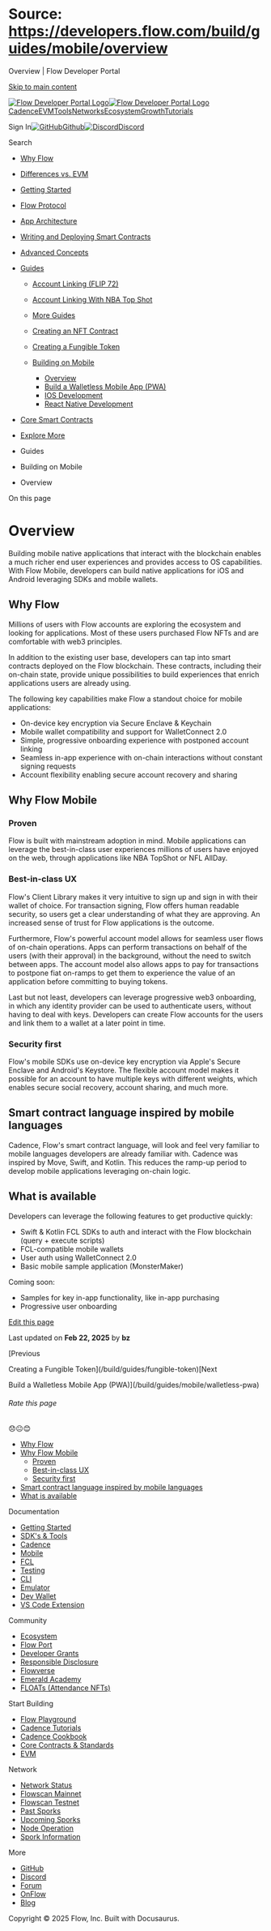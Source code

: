 # Source: https://developers.flow.com/build/guides/mobile/overview

Overview | Flow Developer Portal



[Skip to main content](#__docusaurus_skipToContent_fallback)

[![Flow Developer Portal Logo](/img/flow-docs-logo-dark.png)![Flow Developer Portal Logo](/img/flow-docs-logo-light.png)](/)[Cadence](/build/flow)[EVM](/evm/about)[Tools](/tools/flow-cli)[Networks](/networks/flow-networks)[Ecosystem](/ecosystem)[Growth](/growth)[Tutorials](/tutorials)

Sign In[![GitHub]()Github](https://github.com/onflow)[![Discord]()Discord](https://discord.gg/flow)

Search

* [Why Flow](/build/flow)
* [Differences vs. EVM](/build/differences-vs-evm)
* [Getting Started](/build/getting-started/contract-interaction)
* [Flow Protocol](/build/basics/blocks)
* [App Architecture](/build/app-architecture)
* [Writing and Deploying Smart Contracts](/build/learn-cadence)
* [Advanced Concepts](/build/advanced-concepts/account-abstraction)
* [Guides](/build/guides/account-linking)

  + [Account Linking (FLIP 72)](/build/guides/account-linking)
  + [Account Linking With NBA Top Shot](/build/guides/account-linking-with-dapper)
  + [More Guides](/build/guides/more-guides)
  + [Creating an NFT Contract](/build/guides/nft)
  + [Creating a Fungible Token](/build/guides/fungible-token)
  + [Building on Mobile](/build/guides/mobile/overview)

    - [Overview](/build/guides/mobile/overview)
    - [Build a Walletless Mobile App (PWA)](/build/guides/mobile/walletless-pwa)
    - [IOS Development](/build/guides/mobile/ios-quickstart)
    - [React Native Development](/build/guides/mobile/react-native-quickstart)
* [Core Smart Contracts](/build/core-contracts)
* [Explore More](/build/explore-more)

* Guides
* Building on Mobile
* Overview

On this page

# Overview

Building mobile native applications that interact with the blockchain enables a much richer end user experiences and provides access to OS capabilities. With Flow Mobile, developers can build native applications for iOS and Android leveraging SDKs and mobile wallets.

## Why Flow[​](#why-flow "Direct link to Why Flow")

Millions of users with Flow accounts are exploring the ecosystem and looking for applications. Most of these users purchased Flow NFTs and are comfortable with web3 principles.

In addition to the existing user base, developers can tap into smart contracts deployed on the Flow blockchain. These contracts, including their on-chain state, provide unique possibilities to build experiences that enrich applications users are already using.

The following key capabilities make Flow a standout choice for mobile applications:

* On-device key encryption via Secure Enclave & Keychain
* Mobile wallet compatibility and support for WalletConnect 2.0
* Simple, progressive onboarding experience with postponed account linking
* Seamless in-app experience with on-chain interactions without constant signing requests
* Account flexibility enabling secure account recovery and sharing

## Why Flow Mobile[​](#why-flow-mobile "Direct link to Why Flow Mobile")

### Proven[​](#proven "Direct link to Proven")

Flow is built with mainstream adoption in mind. Mobile applications can leverage the best-in-class user experiences millions of users have enjoyed on the web, through applications like NBA TopShot or NFL AllDay.

### Best-in-class UX[​](#best-in-class-ux "Direct link to Best-in-class UX")

Flow's Client Library makes it very intuitive to sign up and sign in with their wallet of choice. For transaction signing, Flow offers human readable security, so users get a clear understanding of what they are approving. An increased sense of trust for Flow applications is the outcome.

Furthermore, Flow's powerful account model allows for seamless user flows of on-chain operations. Apps can perform transactions on behalf of the users (with their approval) in the background, without the need to switch between apps. The account model also allows apps to pay for transactions to postpone fiat on-ramps to get them to experience the value of an application before committing to buying tokens.

Last but not least, developers can leverage progressive web3 onboarding, in which any identity provider can be used to authenticate users, without having to deal with keys. Developers can create Flow accounts for the users and link them to a wallet at a later point in time.

### Security first[​](#security-first "Direct link to Security first")

Flow's mobile SDKs use on-device key encryption via Apple's Secure Enclave and Android's Keystore. The flexible account model makes it possible for an account to have multiple keys with different weights, which enables secure social recovery, account sharing, and much more.

## Smart contract language inspired by mobile languages[​](#smart-contract-language-inspired-by-mobile-languages "Direct link to Smart contract language inspired by mobile languages")

Cadence, Flow's smart contract language, will look and feel very familiar to mobile languages developers are already familiar with. Cadence was inspired by Move, Swift, and Kotlin. This reduces the ramp-up period to develop mobile applications leveraging on-chain logic.

## What is available[​](#what-is-available "Direct link to What is available")

Developers can leverage the following features to get productive quickly:

* Swift & Kotlin FCL SDKs to auth and interact with the Flow blockchain (query + execute scripts)
* FCL-compatible mobile wallets
* User auth using WalletConnect 2.0
* Basic mobile sample application (MonsterMaker)

Coming soon:

* Samples for key in-app functionality, like in-app purchasing
* Progressive user onboarding

[Edit this page](https://github.com/onflow/docs/tree/main/docs/build/guides/mobile/overview.md)

Last updated on **Feb 22, 2025** by **bz**

[Previous

Creating a Fungible Token](/build/guides/fungible-token)[Next

Build a Walletless Mobile App (PWA)](/build/guides/mobile/walletless-pwa)

###### Rate this page

😞😐😊

* [Why Flow](#why-flow)
* [Why Flow Mobile](#why-flow-mobile)
  + [Proven](#proven)
  + [Best-in-class UX](#best-in-class-ux)
  + [Security first](#security-first)
* [Smart contract language inspired by mobile languages](#smart-contract-language-inspired-by-mobile-languages)
* [What is available](#what-is-available)

Documentation

* [Getting Started](/build/getting-started/contract-interaction)
* [SDK's & Tools](/tools)
* [Cadence](https://cadence-lang.org/docs/)
* [Mobile](/build/guides/mobile/overview)
* [FCL](/tools/clients/fcl-js)
* [Testing](/build/smart-contracts/testing)
* [CLI](/tools/flow-cli)
* [Emulator](/tools/emulator)
* [Dev Wallet](https://github.com/onflow/fcl-dev-wallet)
* [VS Code Extension](/tools/vscode-extension)

Community

* [Ecosystem](/ecosystem)
* [Flow Port](https://port.onflow.org/)
* [Developer Grants](https://github.com/onflow/developer-grants)
* [Responsible Disclosure](https://flow.com/flow-responsible-disclosure)
* [Flowverse](https://www.flowverse.co/)
* [Emerald Academy](https://academy.ecdao.org/)
* [FLOATs (Attendance NFTs)](https://floats.city/)

Start Building

* [Flow Playground](https://play.flow.com/)
* [Cadence Tutorials](https://cadence-lang.org/docs/tutorial/first-steps)
* [Cadence Cookbook](https://open-cadence.onflow.org)
* [Core Contracts & Standards](/build/core-contracts)
* [EVM](/evm/about)

Network

* [Network Status](https://status.onflow.org/)
* [Flowscan Mainnet](https://flowdscan.io/)
* [Flowscan Testnet](https://testnet.flowscan.io/)
* [Past Sporks](/networks/node-ops/node-operation/past-sporks)
* [Upcoming Sporks](/networks/node-ops/node-operation/upcoming-sporks)
* [Node Operation](/networks/node-ops)
* [Spork Information](/networks/node-ops/node-operation/spork)

More

* [GitHub](https://github.com/onflow)
* [Discord](https://discord.gg/flow)
* [Forum](https://forum.onflow.org/)
* [OnFlow](https://onflow.org/)
* [Blog](https://flow.com/blog)

Copyright © 2025 Flow, Inc. Built with Docusaurus.